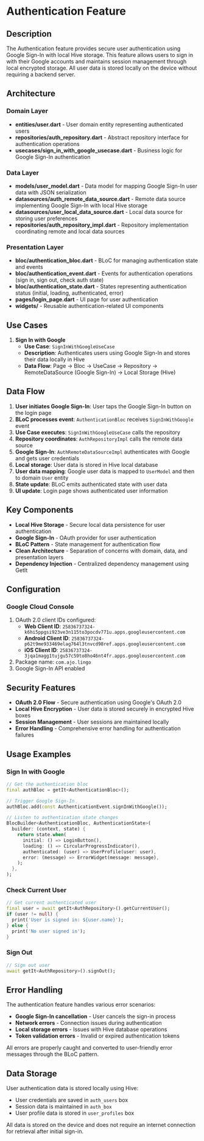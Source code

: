 # Authentication Feature

## Description

The Authentication feature provides secure user authentication using Google Sign-In with local Hive storage. This feature allows users to sign in with their Google accounts and maintains session management through local encrypted storage. All user data is stored locally on the device without requiring a backend server.

## Architecture

### Domain Layer
- **entities/user.dart** - User domain entity representing authenticated users
- **repositories/auth_repository.dart** - Abstract repository interface for authentication operations
- **usecases/sign_in_with_google_usecase.dart** - Business logic for Google Sign-In authentication

### Data Layer
- **models/user_model.dart** - Data model for mapping Google Sign-In user data with JSON serialization
- **datasources/auth_remote_data_source.dart** - Remote data source implementing Google Sign-In with local Hive storage
- **datasources/user_local_data_source.dart** - Local data source for storing user preferences
- **repositories/auth_repository_impl.dart** - Repository implementation coordinating remote and local data sources

### Presentation Layer
- **bloc/authentication_bloc.dart** - BLoC for managing authentication state and events
- **bloc/authentication_event.dart** - Events for authentication operations (sign in, sign out, check auth state)
- **bloc/authentication_state.dart** - States representing authentication status (initial, loading, authenticated, error)
- **pages/login_page.dart** - UI page for user authentication
- **widgets/** - Reusable authentication-related UI components

## Use Cases

1. **Sign In with Google**
   - **Use Case**: `SignInWithGoogleUseCase`
   - **Description**: Authenticates users using Google Sign-In and stores their data locally in Hive
   - **Data Flow**: Page -> Bloc -> UseCase -> Repository -> RemoteDataSource (Google Sign-In) -> Local Storage (Hive)

## Data Flow

1. **User initiates Google Sign-In**: User taps the Google Sign-In button on the login page
2. **BLoC processes event**: `AuthenticationBloc` receives `SignInWithGoogle` event
3. **Use Case executes**: `SignInWithGoogleUseCase` calls the repository
4. **Repository coordinates**: `AuthRepositoryImpl` calls the remote data source
5. **Google Sign-In**: `AuthRemoteDataSourceImpl` authenticates with Google and gets user credentials
6. **Local storage**: User data is stored in Hive local database
7. **User data mapping**: Google user data is mapped to `UserModel` and then to domain `User` entity
8. **State update**: BLoC emits authenticated state with user data
9. **UI update**: Login page shows authenticated user information

## Key Components

- **Local Hive Storage** - Secure local data persistence for user authentication
- **Google Sign-In** - OAuth provider for user authentication
- **BLoC Pattern** - State management for authentication flow
- **Clean Architecture** - Separation of concerns with domain, data, and presentation layers
- **Dependency Injection** - Centralized dependency management using GetIt

## Configuration

### Google Cloud Console
1. OAuth 2.0 client IDs configured:
   - **Web Client ID**: `25836737324-k6hi5ppgsi923ve3n115to3pocdv771u.apps.googleusercontent.com`
   - **Android Client ID**: `25836737324-p62t9me933469elag764l3tnvcd98ref.apps.googleusercontent.com`
   - **iOS Client ID**: `25836737324-3jqa1magg1tujgu57c59to8ho46nt4fr.apps.googleusercontent.com`
2. Package name: `com.ajo.lingo`
3. Google Sign-In API enabled

## Security Features

- **OAuth 2.0 Flow** - Secure authentication using Google's OAuth 2.0
- **Local Hive Encryption** - User data is stored securely in encrypted Hive boxes
- **Session Management** - User sessions are maintained locally
- **Error Handling** - Comprehensive error handling for authentication failures

## Usage Examples

### Sign In with Google
```dart
// Get the authentication bloc
final authBloc = getIt<AuthenticationBloc>();

// Trigger Google Sign-In
authBloc.add(const AuthenticationEvent.signInWithGoogle());

// Listen to authentication state changes
BlocBuilder<AuthenticationBloc, AuthenticationState>(
  builder: (context, state) {
    return state.when(
      initial: () => LoginButton(),
      loading: () => CircularProgressIndicator(),
      authenticated: (user) => UserProfile(user: user),
      error: (message) => ErrorWidget(message: message),
    );
  },
);
```

### Check Current User
```dart
// Get current authenticated user
final user = await getIt<AuthRepository>().getCurrentUser();
if (user != null) {
  print('User is signed in: ${user.name}');
} else {
  print('No user signed in');
}
```

### Sign Out
```dart
// Sign out user
await getIt<AuthRepository>().signOut();
```

## Error Handling

The authentication feature handles various error scenarios:
- **Google Sign-In cancellation** - User cancels the sign-in process
- **Network errors** - Connection issues during authentication
- **Local storage errors** - Issues with Hive database operations
- **Token validation errors** - Invalid or expired authentication tokens

All errors are properly caught and converted to user-friendly error messages through the BLoC pattern.

## Data Storage

User authentication data is stored locally using Hive:
- User credentials are saved in `auth_users` box
- Session data is maintained in `auth_box`
- User profile data is stored in `user_profiles` box

All data is stored on the device and does not require an internet connection for retrieval after initial sign-in.
